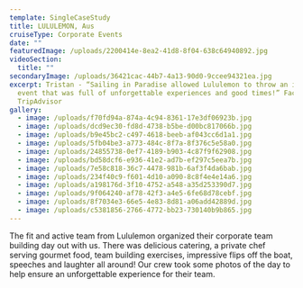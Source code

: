 ```yaml
---
template: SingleCaseStudy
title: LULULEMON, Aus
cruiseType: Corporate Events
date: ""
featuredImage: /uploads/2200414e-8ea2-41d8-8f04-638c64940892.jpg
videoSection:
  title: ""
secondaryImage: /uploads/36421cac-44b7-4a13-90d0-9ccee94321ea.jpg
excerpt: Tristan - “Sailing in Paradise allowed Lululemon to throw an incredible
  event that was full of unforgettable experiences and good times!” Facebook and
  TripAdvisor
gallery:
  - image: /uploads/f70fd94a-874a-4c94-8361-17e3df06923b.jpg
  - image: /uploads/dcd9ec30-fd8d-4738-b5be-d00bc817066b.jpg
  - image: /uploads/b9e45bc2-c497-4618-beeb-af043cc6d1a1.jpg
  - image: /uploads/5fb04be3-a773-484c-8f7a-8f376c5e58a0.jpg
  - image: /uploads/24855738-0ef7-4189-b903-4c87f9f62908.jpg
  - image: /uploads/bd58dcf6-e936-41e2-ad7b-ef297c5eea7b.jpg
  - image: /uploads/7e58c818-36c7-4478-981b-6af3f4da6bab.jpg
  - image: /uploads/234f40c9-f601-4d10-a090-8c8f4e4e14a6.jpg
  - image: /uploads/a198176d-3f10-4752-a548-a35d253390d7.jpg
  - image: /uploads/9f064240-af78-42f3-a4e5-6fe68d78cebf.jpg
  - image: /uploads/8f7034e3-66e5-4e83-8d81-a06add42889d.jpg
  - image: /uploads/c5381856-2766-4772-bb23-730140b9b865.jpg
---
```

The fit and active team from Lululemon organized their corporate team building day out with us. There was delicious catering, a private chef serving gourmet food, team building exercises, impressive flips off the boat, speeches and laughter all around! Our crew took some photos of the day to help ensure an unforgettable experience for their team.
